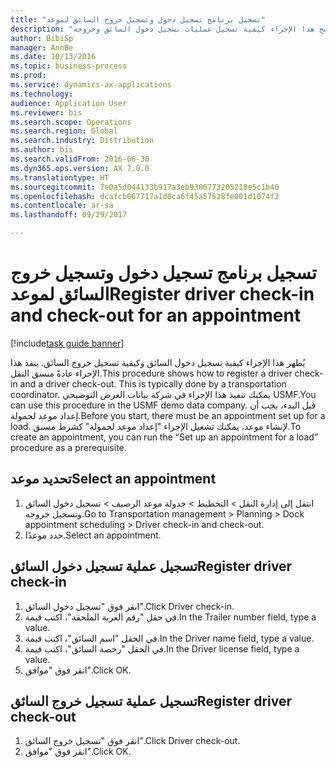 ```yaml
--- 
title: "تسجيل برنامج تسجيل دخول وتسجيل خروج السائق لموعد"
description: "يوضح هذا الإجراء كيفية تسجيل عمليات تسجيل دخول السائق وخروجه."
author: BibiSp
manager: AnnBe
ms.date: 10/13/2016
ms.topic: business-process
ms.prod: 
ms.service: dynamics-ax-applications
ms.technology: 
audience: Application User
ms.reviewer: bis
ms.search.scope: Operations
ms.search.region: Global
ms.search.industry: Distribution
ms.author: bis
ms.search.validFrom: 2016-06-30
ms.dyn365.ops.version: AX 7.0.0
ms.translationtype: HT
ms.sourcegitcommit: 7e0a5d044133b917a3eb9386773205218e5c1b40
ms.openlocfilehash: dcafcb067717a1d0ca6f45a57628fe001d1074f2
ms.contentlocale: ar-sa
ms.lasthandoff: 09/29/2017

---
```

# <a name="register-driver-check-in-and-check-out-for-an-appointment"></a><span data-ttu-id="7c6cb-103">تسجيل برنامج تسجيل دخول وتسجيل خروج السائق لموعد</span><span class="sxs-lookup"><span data-stu-id="7c6cb-103">Register driver check-in and check-out for an appointment</span></span>

[!include[task guide banner](../../includes/task-guide-banner.md)]

<span data-ttu-id="7c6cb-104">يُظهر هذا الإجراء كيفية تسجيل دخول السائق وكيفية تسجيل خروج السائق. ينفذ هذا الإجراء عادةً منسق النقل.</span><span class="sxs-lookup"><span data-stu-id="7c6cb-104">This procedure shows how to register a driver check-in and a driver check-out. This is typically done by a transportation coordinator.</span></span> <span data-ttu-id="7c6cb-105">يمكنك تنفيذ هذا الإجراء في شركة بيانات العرض التوضيحي USMF.</span><span class="sxs-lookup"><span data-stu-id="7c6cb-105">You can use this procedure in the USMF demo data company.</span></span> <span data-ttu-id="7c6cb-106">قبل البدء، يجب أن إعداد موعد لحمولة.</span><span class="sxs-lookup"><span data-stu-id="7c6cb-106">Before you start, there must be an appointment set up for a load.</span></span> <span data-ttu-id="7c6cb-107">لإنشاء موعد، يمكنك تشغيل الإجراء "إعداد موعد لحمولة" كشرط مسبق.</span><span class="sxs-lookup"><span data-stu-id="7c6cb-107">To create an appointment, you can run the “Set up an appointment for a load” procedure as a prerequisite.</span></span>


## <a name="select-an-appointment"></a><span data-ttu-id="7c6cb-108">تحديد موعد</span><span class="sxs-lookup"><span data-stu-id="7c6cb-108">Select an appointment</span></span>
1. <span data-ttu-id="7c6cb-109">انتقل إلى إدارة النقل > التخطيط > جدولة موعد الرصيف > تسجيل دخول السائق وتسجيل خروجه‬.</span><span class="sxs-lookup"><span data-stu-id="7c6cb-109">Go to Transportation management > Planning > Dock appointment scheduling > Driver check-in and check-out.</span></span>
2. <span data-ttu-id="7c6cb-110">حدد موعدًا.</span><span class="sxs-lookup"><span data-stu-id="7c6cb-110">Select an appointment.</span></span>

## <a name="register-driver-check-in"></a><span data-ttu-id="7c6cb-111">تسجيل عملية تسجيل دخول السائق</span><span class="sxs-lookup"><span data-stu-id="7c6cb-111">Register driver check-in</span></span>
1. <span data-ttu-id="7c6cb-112">انقر فوق "تسجيل دخول السائق".</span><span class="sxs-lookup"><span data-stu-id="7c6cb-112">Click Driver check-in.</span></span>
2. <span data-ttu-id="7c6cb-113">في حقل "‏‫رقم العربة الملحقة‬‬"، اكتب قيمة.</span><span class="sxs-lookup"><span data-stu-id="7c6cb-113">In the Trailer number field, type a value.</span></span>
3. <span data-ttu-id="7c6cb-114">في الحقل "اسم السائق"، اكتب قيمة.</span><span class="sxs-lookup"><span data-stu-id="7c6cb-114">In the Driver name field, type a value.</span></span>
4. <span data-ttu-id="7c6cb-115">في الحقل "‏رخصة السائق"، اكتب قيمة.</span><span class="sxs-lookup"><span data-stu-id="7c6cb-115">In the Driver license field, type a value.</span></span>
5. <span data-ttu-id="7c6cb-116">انقر فوق "موافق".</span><span class="sxs-lookup"><span data-stu-id="7c6cb-116">Click OK.</span></span>

## <a name="register-driver-check-out"></a><span data-ttu-id="7c6cb-117">تسجيل عملية تسجيل خروج السائق</span><span class="sxs-lookup"><span data-stu-id="7c6cb-117">Register driver check-out</span></span>
1. <span data-ttu-id="7c6cb-118">انقر فوق "تسجيل خروج السائق".</span><span class="sxs-lookup"><span data-stu-id="7c6cb-118">Click Driver check-out.</span></span>
2. <span data-ttu-id="7c6cb-119">انقر فوق "موافق".</span><span class="sxs-lookup"><span data-stu-id="7c6cb-119">Click OK.</span></span>


